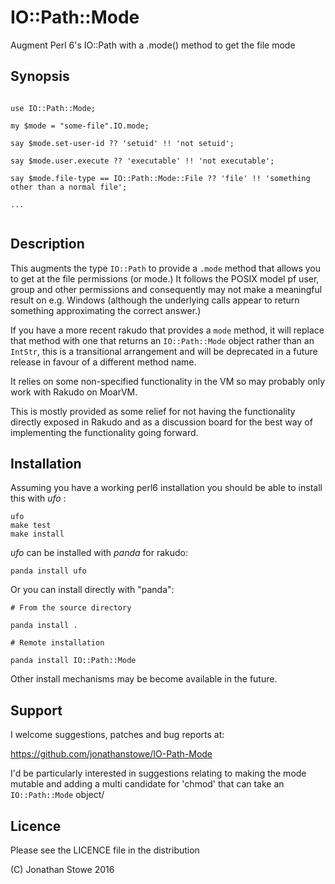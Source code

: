 # IO::Path::Mode

Augment Perl 6's IO::Path with a .mode() method to get the file mode

## Synopsis

```

use IO::Path::Mode;

my $mode = "some-file".IO.mode;

say $mode.set-user-id ?? 'setuid' !! 'not setuid';

say $mode.user.execute ?? 'executable' !! 'not executable';

say $mode.file-type == IO::Path::Mode::File ?? 'file' !! 'something other than a normal file';

...


```

## Description

This augments the type ```IO::Path``` to provide a ```.mode``` method that allows
you to get at the file permissions (or mode.)  It follows the POSIX model pf
user, group and other permissions and consequently may not make a meaningful 
result on e.g. Windows (although the underlying calls appear to return something
approximating the correct answer.) 

If you have a more recent rakudo that provides a ```mode``` method, it will replace
that method with one that returns an ```IO::Path::Mode``` object rather than an
```IntStr```, this is a transitional arrangement and will be deprecated in a future
release in favour of a different method name.

It relies on some non-specified functionality in the VM so may probably only work
with Rakudo on MoarVM.

This is mostly provided as some relief for not having the functionality directly
exposed in Rakudo and as a discussion board for the best way of implementing the
functionality going forward. 

## Installation

Assuming you have a working perl6 installation you should be able to
install this with *ufo* :

    ufo
    make test
    make install

*ufo* can be installed with *panda* for rakudo:

    panda install ufo

Or you can install directly with "panda":

    # From the source directory
   
    panda install .

    # Remote installation

    panda install IO::Path::Mode

Other install mechanisms may be become available in the future.

## Support

I welcome suggestions, patches and bug reports at:

   https://github.com/jonathanstowe/IO-Path-Mode

I'd be particularly interested in suggestions relating to making
the mode mutable and adding a multi candidate for 'chmod' that
can take an ```IO::Path::Mode``` object/

## Licence

Please see the LICENCE file in the distribution

(C) Jonathan Stowe 2016
